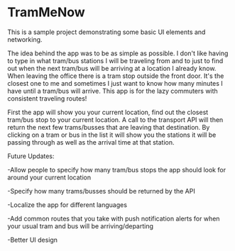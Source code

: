 # TramMeNow

This is a sample project demonstrating some basic UI elements and networking.

The idea behind the app was to be as simple as possible. I don't like having to type in what tram/bus stations I will be traveling from and to just to find out when the next tram/bus will be arriving at a location I already know. When leaving the office there is a tram stop outside the front door. It's the closest one to me and sometimes I just want to know how many minutes I have until a tram/bus will arrive. This app is for the lazy commuters with consistent traveling routes!

First the app will show you your current location, find out the closest tram/bus stop to your current location. A call to the transport API will then return the next few trams/busses that are leaving that destination. By clicking on a tram or bus in the list it will show you the stations it will be passing through as well as the arrival time at that station.

Future Updates:

-Allow people to specify how many tram/bus stops the app should look for around your current location

-Specify how many trams/busses should be returned by the API

-Localize the app for different languages

-Add common routes that you take with push notification alerts for when your usual tram and bus will be arriving/departing

-Better UI design
